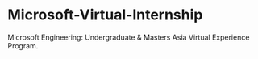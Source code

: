 # Microsoft-Virtual-Internship
Microsoft Engineering: Undergraduate &amp; Masters Asia Virtual Experience Program.
